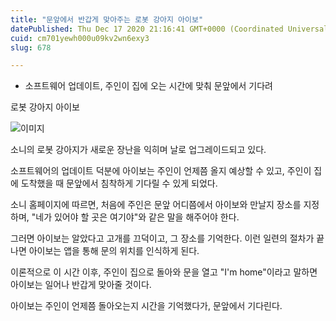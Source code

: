 ```yaml
---
title: "문앞에서 반갑게 맞아주는 로봇 강아지 아이보"
datePublished: Thu Dec 17 2020 21:16:41 GMT+0000 (Coordinated Universal Time)
cuid: cm701yewh000u09kv2wn6exy3
slug: 678

---
```



- 소프트웨어 업데이트, 주인이 집에 오는 시간에 맞춰 문앞에서 기다려

로봇 강아지 아이보

![이미지](https://cdn.hashnode.com/res/hashnode/image/upload/v1739252370091/a1be262c-e061-48d1-b548-4d4f969f3517.png)

소니의 로봇 강아지가 새로운 장난을 익히며 날로 업그레이드되고 있다.

소프트웨어의 업데이트 덕분에 아이보는 주인이 언제쯤 올지 예상할 수 있고, 주인이 집에 도착했을 때 문앞에서 침착하게 기다릴 수 있게 되었다.

소니 홈페이지에 따르면, 처음에 주인은 문앞 어디쯤에서 아이보와 만날지 장소를 지정하며, "네가 있어야 할 곳은 여기야"와 같은 말을 해주어야 한다.

그러면 아이보는 알았다고 고개를 끄덕이고, 그 장소를 기억한다. 이런 일련의 절차가 끝나면 아이보는 앱을 통해 문의 위치를 인식하게 된다.

이론적으로 이 시간 이후, 주인이 집으로 돌아와 문을 열고 "I'm home"이라고 말하면 아이보는 일어나 반갑게 맞아줄 것이다.

아이보는 주인이 언제쯤 돌아오는지 시간을 기억했다가, 문앞에서 기다린다.